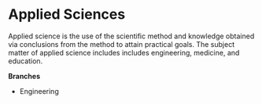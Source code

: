# Applied Sciences

Applied science is the use of the scientific method and knowledge obtained via conclusions from the method to attain practical goals. The subject matter of applied science includes includes engineering, medicine, and education.

**Branches**

* Engineering

